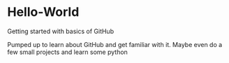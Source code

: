 # Hello-World
Getting started with basics of GitHub

Pumped up to learn about GitHub and get familiar with it. 
Maybe even do a few small projects and learn some python
